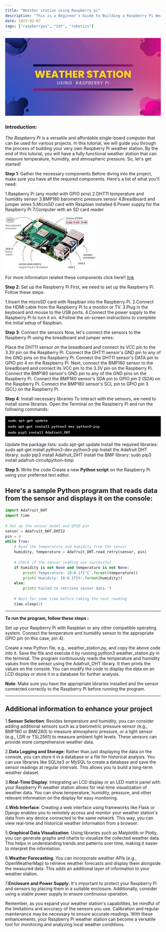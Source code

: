 ```yaml
---
title: "Weather station using Raspberry pi"
description: "This is a Beginner's Guide to Building a Raspberry Pi Weather Station "
date: 2023-02-07
tags: ["raspberrypi", "iot", "robotics"]
---
```

![Syste](images/3.jpg)

### Introduction:

*The Raspberry Pi* is a versatile and affordable single-board computer that can be used for various projects. In this tutorial, we will guide you through the process of building your very own Raspberry Pi weather station. By the end of this tutorial, you will have a fully functional weather station that can measure temperature, humidity, and atmospheric pressure. So, let's get started!

**Step 1**: Gather the necessary components
Before diving into the project, make sure you have all the required components. Here's a list of what you'll need:

1.Raspberry Pi (any model with GPIO pins)
2.DHT11 temperature and humidity sensor
3.BMP180 barometric pressure sensor
4.Breadboard and jumper wires
5.MicroSD card with Raspbian installed
6.Power supply for the Raspberry Pi
7.Computer with an SD card reader

![img](images/download.jpeg)

For more information related these components click here!!
[link](https://youtu.be/gPJs9Qqexc4)

**Step 2**: Set up the Raspberry Pi
First, we need to set up the Raspberry Pi. Follow these steps:

1.Insert the microSD card with Raspbian into the Raspberry Pi.
2.Connect the HDMI cable from the Raspberry Pi to a monitor or TV.
3.Plug in the keyboard and mouse to the USB ports.
4.Connect the power supply to the Raspberry Pi to turn it on.
4.Follow the on-screen instructions to complete the initial setup of Raspbian.

**Step 3**: Connect the sensors
Now, let's connect the sensors to the Raspberry Pi using the breadboard and jumper wires:

Place the DHT11 sensor on the breadboard and connect its VCC pin to the 3.3V pin on the Raspberry Pi.
Connect the DHT11 sensor's GND pin to any of the GND pins on the Raspberry Pi.
Connect the DHT11 sensor's DATA pin to GPIO pin 4 on the Raspberry Pi.
Next, connect the BMP180 sensor to the breadboard and connect its VCC pin to the 3.3V pin on the Raspberry Pi.
Connect the BMP180 sensor's GND pin to any of the GND pins on the Raspberry Pi.
Connect the BMP180 sensor's SDA pin to GPIO pin 2 (SDA) on the Raspberry Pi.
Connect the BMP180 sensor's SCL pin to GPIO pin 3 (SCL) on the Raspberry Pi.

**Step 4**: Install necessary libraries
To interact with the sensors, we need to install some libraries. Open the Terminal on the Raspberry Pi and run the following commands:

![alt text](images/4.png)

Update the package lists: sudo apt-get update
Install the required libraries: sudo apt-get install python3-dev python3-pip
Install the Adafruit DHT library: sudo pip3 install Adafruit_DHT
Install the BMP library: sudo pip3 install adafruit-circuitpython-bmp

**Step 5**: Write the code
Create a new **Python script** on the Raspberry Pi using your preferred text editor. 

Here's a sample Python program that reads data from the sensor and displays it on the console:
---
```py
import Adafruit_DHT
import time

# Set up the sensor model and GPIO pin
sensor = Adafruit_DHT.DHT22
pin = 4
while True:
    # Read the temperature and humidity from the sensor
    humidity, temperature = Adafruit_DHT.read_retry(sensor, pin)

    # Check if the sensor reading was successful
    if humidity is not None and temperature is not None:
        print('Temperature: {0:0.1f}°C'.format(temperature))
        print('Humidity: {0:0.1f}%'.format(humidity))
    else:
        print('Failed to retrieve sensor data.')

    # Wait for some time before taking the next reading
    time.sleep(2)
```
---
**To run the program, follow these steps :**

Set up your Raspberry Pi with Raspbian or any other compatible operating system.
Connect the temperature and humidity sensor to the appropriate GPIO pin (in this case, pin 4).

Create a new Python file, e.g., weather_station.py, and copy the above code into it.
Save the file and execute it by running python3 weather_station.py in the terminal.
The program continuously reads the temperature and humidity values from the sensor using the Adafruit_DHT library. It then prints the values on the console. You can modify the code to display the data on an LCD display or store it in a database for further analysis.

**Note**: Make sure you have the appropriate libraries installed and the sensor connected correctly to the Raspberry Pi before running the program.

---
Additional information to enhance your project
---
1.**Sensor Selection**:
Besides temperature and humidity, you can consider adding additional sensors such as a barometric pressure sensor (e.g., BMP180 or BME280) to measure atmospheric pressure, or a light sensor (e.g., LDR or TSL2561) to measure ambient light levels. These sensors can provide more comprehensive weather data.

2.**Data Logging and Storage**:
Rather than just displaying the data on the console, you can store it in a database or a file for historical analysis. You can use libraries like SQLite3 or MySQL to create a database and save the sensor readings at regular intervals. This allows you to build a long-term weather dataset.

3.**Real-Time Display**:
Integrating an LCD display or an LED matrix panel with your Raspberry Pi weather station allows for real-time visualization of weather data. You can show temperature, humidity, pressure, and other relevant information on the display for easy monitoring.

4.**Web Interface**:
Creating a web interface using frameworks like Flask or Django enables you to remotely access and monitor your weather station's data from any device connected to the same network. This way, you can view real-time and historical weather information from a browser.

5.**Graphical Data Visualization**:
Using libraries such as Matplotlib or Plotly, you can generate graphs and charts to visualize the collected weather data. This helps in understanding trends and patterns over time, making it easier to interpret the information.

6.**Weather Forecasting**:
You can incorporate weather APIs (e.g., OpenWeatherMap) to retrieve weather forecasts and display them alongside the measured data. This adds an additional layer of information to your weather station.

7.**Enclosure and Power Supply**:
It's important to protect your Raspberry Pi and sensors by placing them in a suitable enclosure. Additionally, consider using a stable power supply to ensure continuous operation.

Remember, as you expand your weather station's capabilities, be mindful of the limitations and accuracy of the sensors you use. Calibration and regular maintenance may be necessary to ensure accurate readings. With these enhancements, your Raspberry Pi weather station can become a versatile tool for monitoring and analyzing local weather conditions.